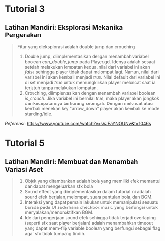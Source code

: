 # Tutorial 3
## Latihan Mandiri: Eksplorasi Mekanika Pergerakan
> Fitur yang dieksplorasi adalah double jump dan crouching
> 1. Double jump, diimplementasikan dengan menambah variabel boolean _can_double_jump_ pada Player.gd. Idenya adalah sesaat setelah melakukan lompatan kedua, nilai dari variabel ini akan _false_ sehingga player tidak dapat melompat lagi. Namun, nilai dari variabel ini akan kembali menjadi _true_. Nilai default dari variabel ini di set menjadi _true_ untuk memungkinkan player meloncat saat ia terjatuh tanpa melakukan lompatan.
> 2. Crouching, diimplentasikan dengan menambah variabel boolean _is_crouch_. Jika variabel ini bernilai _true_, maka player akan jongkok dan kecepatannya berkurang setengah. Dengan meloncat atau kembali menekan key "arrow_down" player akan kembali ke mode standing/idle.

_Referensi_: https://www.youtube.com/watch?v=sVJEaYNOUNw&t=1046s

# Tutorial 5
## Latihan Mandiri: Membuat dan Menambah Variasi Aset
> 1. Objek yang ditambahkan adalah bola yang memiliki efek memantul dan dapat mengeluarkan sfx bola
> 2. Sound effect yang diimplementasikan dalam tutorial ini adalah sound efek berjalan, melompat, suara pantulan bola, dan BGM.
> 3. Interaksi yang dapat pemain lakukan untuk memanipulasi sesuatu berada pada UI sederhana checkbox music yang berfungsi untuk menyalakan/menonaktifkan BGM.
> 4. Ide dari pengerjaan sound efek sehingga tidak terjadi overlaping (seperti sfx saat player berjalan) adalah menambahkan timeout yang dapat mem-flip variable boolean yang berfungsi sebagai flag agar sfx tidak tumpang tindih.